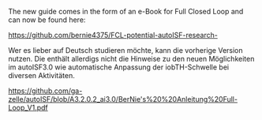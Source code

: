 The new guide comes in the form of an e-Book for Full Closed Loop and can now be found here:

https://github.com/bernie4375/FCL-potential-autoISF-research-

Wer es lieber auf Deutsch studieren möchte, kann die vorherige Version nutzen. 
Die enthält allerdigs nicht die Hinweise zu den neuen Möglichkeiten im autoISF3.0 
wie automatische Anpassung der iobTH-Schwelle bei diversen Aktivitäten.

https://github.com/ga-zelle/autoISF/blob/A3.2.0.2_ai3.0/BerNie's%20%20Anleitung%20Full-Loop_V1.pdf
